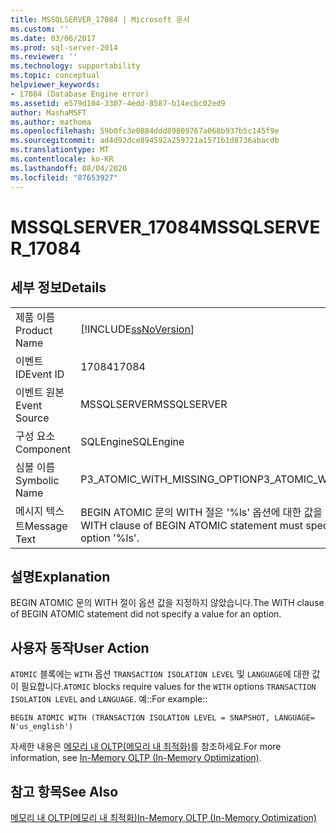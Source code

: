 ```yaml
---
title: MSSQLSERVER_17084 | Microsoft 문서
ms.custom: ''
ms.date: 03/06/2017
ms.prod: sql-server-2014
ms.reviewer: ''
ms.technology: supportability
ms.topic: conceptual
helpviewer_keywords:
- 17084 (Database Engine error)
ms.assetid: e579d104-3307-4edd-8587-b14ecbc02ed9
author: MashaMSFT
ms.author: mathoma
ms.openlocfilehash: 59b0fc3e0884ddd89809767a068b937b5c145f9e
ms.sourcegitcommit: ad4d92dce894592a259721a1571b1d8736abacdb
ms.translationtype: MT
ms.contentlocale: ko-KR
ms.lasthandoff: 08/04/2020
ms.locfileid: "87653927"
---
```

# <a name="mssqlserver_17084"></a><span data-ttu-id="3e36f-102">MSSQLSERVER_17084</span><span class="sxs-lookup"><span data-stu-id="3e36f-102">MSSQLSERVER_17084</span></span>
    
## <a name="details"></a><span data-ttu-id="3e36f-103">세부 정보</span><span class="sxs-lookup"><span data-stu-id="3e36f-103">Details</span></span>  
  
|||  
|-|-|  
|<span data-ttu-id="3e36f-104">제품 이름</span><span class="sxs-lookup"><span data-stu-id="3e36f-104">Product Name</span></span>|[!INCLUDE[ssNoVersion](../../includes/ssnoversion-md.md)]|  
|<span data-ttu-id="3e36f-105">이벤트 ID</span><span class="sxs-lookup"><span data-stu-id="3e36f-105">Event ID</span></span>|<span data-ttu-id="3e36f-106">17084</span><span class="sxs-lookup"><span data-stu-id="3e36f-106">17084</span></span>|  
|<span data-ttu-id="3e36f-107">이벤트 원본</span><span class="sxs-lookup"><span data-stu-id="3e36f-107">Event Source</span></span>|<span data-ttu-id="3e36f-108">MSSQLSERVER</span><span class="sxs-lookup"><span data-stu-id="3e36f-108">MSSQLSERVER</span></span>|  
|<span data-ttu-id="3e36f-109">구성 요소</span><span class="sxs-lookup"><span data-stu-id="3e36f-109">Component</span></span>|<span data-ttu-id="3e36f-110">SQLEngine</span><span class="sxs-lookup"><span data-stu-id="3e36f-110">SQLEngine</span></span>|  
|<span data-ttu-id="3e36f-111">심볼 이름</span><span class="sxs-lookup"><span data-stu-id="3e36f-111">Symbolic Name</span></span>|<span data-ttu-id="3e36f-112">P3_ATOMIC_WITH_MISSING_OPTION</span><span class="sxs-lookup"><span data-stu-id="3e36f-112">P3_ATOMIC_WITH_MISSING_OPTION</span></span>|  
|<span data-ttu-id="3e36f-113">메시지 텍스트</span><span class="sxs-lookup"><span data-stu-id="3e36f-113">Message Text</span></span>|<span data-ttu-id="3e36f-114">BEGIN ATOMIC 문의 WITH 절은 '%ls' 옵션에 대한 값을 지정해야 합니다.</span><span class="sxs-lookup"><span data-stu-id="3e36f-114">The WITH clause of BEGIN ATOMIC statement must specify a value for the option '%ls'.</span></span>|  
  
## <a name="explanation"></a><span data-ttu-id="3e36f-115">설명</span><span class="sxs-lookup"><span data-stu-id="3e36f-115">Explanation</span></span>  
 <span data-ttu-id="3e36f-116">BEGIN ATOMIC 문의 WITH 절이 옵션 값을 지정하지 않았습니다.</span><span class="sxs-lookup"><span data-stu-id="3e36f-116">The WITH clause of BEGIN ATOMIC statement did not specify a value for an option.</span></span>  
  
## <a name="user-action"></a><span data-ttu-id="3e36f-117">사용자 동작</span><span class="sxs-lookup"><span data-stu-id="3e36f-117">User Action</span></span>  
 <span data-ttu-id="3e36f-118">`ATOMIC` 블록에는 `WITH` 옵션 `TRANSACTION ISOLATION LEVEL` 및 `LANGUAGE`에 대한 값이 필요합니다.</span><span class="sxs-lookup"><span data-stu-id="3e36f-118">`ATOMIC` blocks require values for the `WITH` options `TRANSACTION ISOLATION LEVEL` and `LANGUAGE`.</span></span> <span data-ttu-id="3e36f-119">예::</span><span class="sxs-lookup"><span data-stu-id="3e36f-119">For example::</span></span>  
  
```  
BEGIN ATOMIC WITH (TRANSACTION ISOLATION LEVEL = SNAPSHOT, LANGUAGE= N'us_english')  
```  
  
 <span data-ttu-id="3e36f-120">자세한 내용은 [메모리 내 OLTP&#40;메모리 내 최적화&#41;](../in-memory-oltp/in-memory-oltp-in-memory-optimization.md)를 참조하세요.</span><span class="sxs-lookup"><span data-stu-id="3e36f-120">For more information, see [In-Memory OLTP &#40;In-Memory Optimization&#41;](../in-memory-oltp/in-memory-oltp-in-memory-optimization.md).</span></span>  
  
## <a name="see-also"></a><span data-ttu-id="3e36f-121">참고 항목</span><span class="sxs-lookup"><span data-stu-id="3e36f-121">See Also</span></span>  
 [<span data-ttu-id="3e36f-122">메모리 내 OLTP&#40;메모리 내 최적화&#41;</span><span class="sxs-lookup"><span data-stu-id="3e36f-122">In-Memory OLTP &#40;In-Memory Optimization&#41;</span></span>](../in-memory-oltp/in-memory-oltp-in-memory-optimization.md)  
  
  

